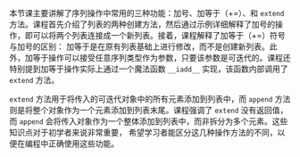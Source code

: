 本节课主要讲解了序列操作中常用的三种功能：加号、加等于（+=）、和 `extend`
方法。课程首先介绍了列表的两种创建方法，然后通过示例详细解释了加号的操作，即可以将两个列表连接成一个新列表。接着，课程解释了加等于（+=）符号与加号的区别：
加等于是在原有列表基础上进行修改，而不是创建新列表。此外，加等于操作可以接受任意序列类型作为参数，只要该参数是可迭代的。课程还特别提到加等于操作实际上通过一个魔法函数
`__iadd__` 实现，该函数内部调用了 `extend` 方法。

`extend` 方法用于将传入的可迭代对象中的所有元素添加到列表中，而 `append` 方法则是将整个对象作为一个元素添加到列表末尾。课程强调了
`extend` 没有返回值，而 `append` 会将传入对象作为一个整体添加到列表中，而非拆分为多个元素。这些知识点对于初学者来说非常重要，
希望学习者能区分这几种操作方法的不同，以便在编程中正确使用这些功能。